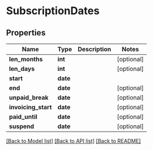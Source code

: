 # SubscriptionDates

## Properties
Name | Type | Description | Notes
------------ | ------------- | ------------- | -------------
**len_months** | **int** |  | [optional] 
**len_days** | **int** |  | [optional] 
**start** | **date** |  | 
**end** | **date** |  | [optional] 
**unpaid_break** | **date** |  | [optional] 
**invoicing_start** | **date** |  | [optional] 
**paid_until** | **date** |  | [optional] 
**suspend** | **date** |  | [optional] 

[[Back to Model list]](../README.md#documentation-for-models) [[Back to API list]](../README.md#documentation-for-api-endpoints) [[Back to README]](../README.md)


